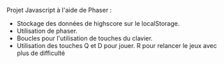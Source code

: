 Projet Javascript à l'aide de Phaser :
- Stockage des données de highscore sur le localStorage.
- Utilisation de phaser.
- Boucles pour l'utilisation de touches du clavier.
- Utilisation des touches Q et D pour jouer. R pour relancer le jeux avec plus de difficulté
